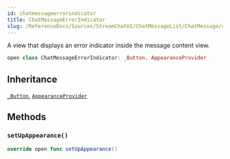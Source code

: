 ```yaml
---
id: chatmessageerrorindicator 
title: ChatMessageErrorIndicator
slug: /ReferenceDocs/Sources/StreamChatUI/ChatMessageList/ChatMessage/chatmessageerrorindicator
---
```


A view that displays an error indicator inside the message content view.

``` swift
open class ChatMessageErrorIndicator: _Button, AppearanceProvider 
```

## Inheritance

[`_Button`](../../CommonViews/_Button), [`AppearanceProvider`](../../Utils/AppearanceProvider)

## Methods

### `setUpAppearance()`

``` swift
override open func setUpAppearance() 
```
